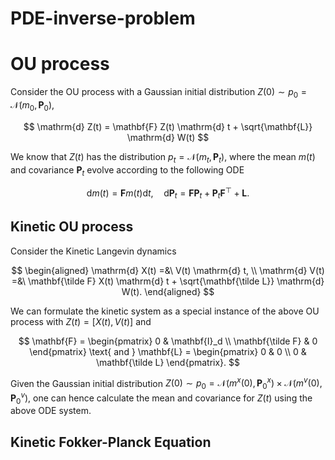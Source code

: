 # PDE-inverse-problem

# OU process
Consider the OU process with a Gaussian initial distribution $Z(0) \sim p_0 = \mathcal{N}(m_0, \mathbf{P}_0)$,

$$
\mathrm{d} Z(t) = \mathbf{F} Z(t) \mathrm{d} t + \sqrt{\mathbf{L}} \mathrm{d} W(t)
$$

We know that $Z(t)$ has the distribution $p_t = \mathcal{N}(m_t, \mathbf{P}_t)$, where the mean $m(t)$ and covariance $\mathbf{P}_t$ evolve according to the following ODE

$$
\mathrm{d} m(t) = \mathbf{F} m(t) \mathrm{d} t, \quad \mathrm{d} \mathbf{P}_t = \mathbf{F} \mathbf{P}_t + \mathbf{P}_t\mathbf{F}^\top + \mathbf{L}.
$$

## Kinetic OU process
Consider the Kinetic Langevin dynamics

$$
\begin{aligned}
\mathrm{d} X(t) =&\ V(t) \mathrm{d} t, \\
\mathrm{d} V(t) =&\ \mathbf{\tilde  F} X(t) \mathrm{d} t + \sqrt{\mathbf{\tilde L}} \mathrm{d} W(t).
\end{aligned}
$$

We can formulate the kinetic system as a special instance of the above OU process with $Z(t) = [X(t), V(t)]$ and

$$
\mathbf{F} = \begin{pmatrix}
0 & \mathbf{I}_d \\
\mathbf{\tilde  F} & 0
\end{pmatrix} \text{ and } 
\mathbf{L} = \begin{pmatrix}
0 & 0 \\
0 & \mathbf{\tilde L}
\end{pmatrix}.
$$

Given the Gaussian initial distribution $Z(0)\sim p_0 = \mathcal{N}(m^x(0), \mathbf{P}^x_0) \times \mathcal{N}(m^v(0), \mathbf{P}^v_0)$, one can hence calculate the mean and covariance for $Z(t)$ using the above ODE system.

## Kinetic Fokker-Planck Equation
